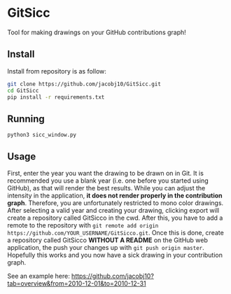 # GitSicc
Tool for making drawings on your GitHub contributions graph!

## Install
Install from repository is as follow:
```bash
git clone https://github.com/jacobj10/GitSicc.git
cd GitSicc
pip install -r requirements.txt
```

## Running
`python3 sicc_window.py`

## Usage
First, enter the year you want the drawing to be drawn on in Git. It is recommended you use a blank year (i.e. one before you started using GitHub), as that will render the best results. While you can adjust the intensity in the application, **it does not render properly in the contribution graph**. Therefore, you are unfortunately restricted to mono color drawings. After selecting a valid year and creating your drawing, clicking export will create a repository called GitSicco in the cwd. After this, you have to add a remote to the repository with `git remote add origin https://github.com/YOUR_USERNAME/GitSicco.git`. Once this is done, create a repository called GitSicco **WITHOUT A README** on the GitHub web application, the push your changes up with `git push origin master`. Hopefully this works and you now have a sick drawing in your contribution graph.

See an example here: https://github.com/jacobj10?tab=overview&from=2010-12-01&to=2010-12-31
